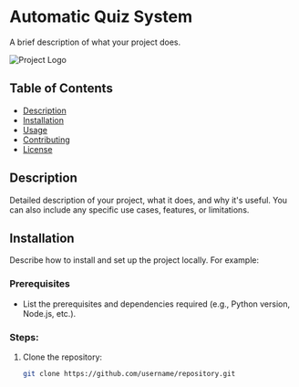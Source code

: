 # Automatic Quiz System

A brief description of what your project does.

![Project Logo](path/to/logo.png)  <!-- Optional image/logo -->

## Table of Contents
- [Description](#description)
- [Installation](#installation)
- [Usage](#usage)
- [Contributing](#contributing)
- [License](#license)

## Description

Detailed description of your project, what it does, and why it's useful. You can also include any specific use cases, features, or limitations.

## Installation

Describe how to install and set up the project locally. For example:

### Prerequisites
- List the prerequisites and dependencies required (e.g., Python version, Node.js, etc.).

### Steps:
1. Clone the repository: 
   ```bash
   git clone https://github.com/username/repository.git
